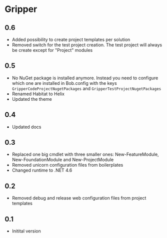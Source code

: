 # Gripper


## 0.6
* Added possibility to create project templates per solution
* Removed switch for the test project creation. The test project will always be create except for "Project" modules

## 0.5
* No NuGet package is installed anymore. Instead you need to configure which one are installed in Bob.config with the keys `GripperCodeProjectNugetPackages` and `GripperTestProjectNugetPackages` 
* Renamed Habitat to Helix
* Updated the theme

## 0.4
* Updated docs

## 0.3
* Replaced one big cmdlet with three smaller ones: New-FeatureModule, New-FoundationModule and New-ProjectModule
* Removed unicorn configuration files from boilerplates
* Changed runtime to .NET 4.6

## 0.2
* Removed debug and release web configuration files from project templates

## 0.1
* Initital version